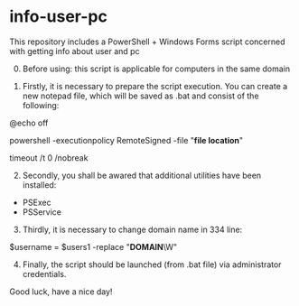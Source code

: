 # info-user-pc
This repository includes a PowerShell + Windows Forms script concerned with getting info about user and pc

0. Before using: this script is applicable for computers in the same domain

1. Firstly, it is necessary to prepare the script execution.
You can create a new notepad file, which will be saved as .bat and consist of the following:

@echo off

powershell -executionpolicy RemoteSigned -file "**file location**"

timeout /t 0 /nobreak

2. Secondly, you shall be awared that additional utilities have been installed: 
- PSExec
- PSService

3. Thirdly, it is necessary to change domain name in 334 line:

$username = $users1 -replace "**DOMAIN**\W"

4. Finally, the script should be launched (from .bat file) via administrator credentials.

Good luck, have a nice day!
